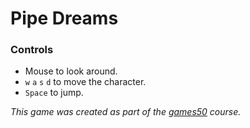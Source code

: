 # Pipe Dreams

### Controls

* Mouse to look around.
* `w` `a` `s` `d` to move the character.
* `Space` to jump.

_This game was created as part of the [games50](https://cs50.harvard.edu/games/2018/) course._
